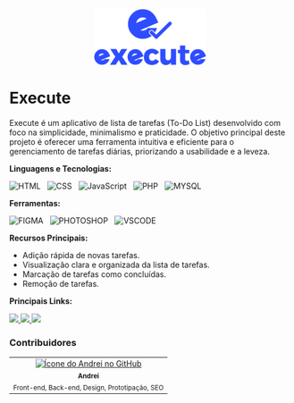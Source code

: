 <div align="center">
<img src="https://github.com/andreiolicar/Execute/blob/main/img/logo/logo%20azul.png" alt="Logo Execute" width="200px">
</div>

# Execute
Execute é um aplicativo de lista de tarefas (To-Do List) desenvolvido com foco na simplicidade, minimalismo e praticidade. O objetivo principal deste projeto é oferecer uma ferramenta intuitiva e eficiente para o gerenciamento de tarefas diárias, priorizando a usabilidade e a leveza.

**Linguagens e Tecnologias:**

![HTML](https://img.shields.io/badge/HTML-2E4DFF?style=for-the-badge&logo=html5&logoColor=white) &nbsp;
![CSS](https://img.shields.io/badge/CSS-2E4DFF?&style=for-the-badge&logo=css3&logoColor=white) &nbsp;
![JavaScript](https://img.shields.io/badge/JavaScript-2E4DFF?style=for-the-badge&logo=javascript&logoColor=white) &nbsp;
![PHP](https://img.shields.io/badge/php-2E4DFF.svg?style=for-the-badge&logo=php&logoColor=white) &nbsp;
![MYSQL](https://img.shields.io/badge/MySQL-2E4DFF?style=for-the-badge&logo=mysql&logoColor=white) &nbsp;

**Ferramentas:**

![FIGMA](https://img.shields.io/badge/Figma-2E4DFF?style=for-the-badge&logo=figma&logoColor=white) &nbsp;
![PHOTOSHOP](https://img.shields.io/badge/Adobe%20Photoshop-2E4DFF?style=for-the-badge&logo=Adobe%20Photoshop&logoColor=black) &nbsp;
![VSCODE](https://img.shields.io/badge/VSCode-2E4DFF?style=for-the-badge&logo=visual%20studio%20code&logoColor=white) &nbsp;

**Recursos Principais:**

* Adição rápida de novas tarefas.
* Visualização clara e organizada da lista de tarefas.
* Marcação de tarefas como concluídas.
* Remoção de tarefas.

**Principais Links:**

<a href="https://seulink.com" target="_blank">
  <img src="https://img.shields.io/badge/Wireframe-2E4DFF?style=for-the-badge&logoColor=white&color=2E4DFF" />
</a>

<a href="https://seulink.com" target="_blank">
  <img src="https://img.shields.io/badge/Código-2E4DFF?style=for-the-badge&logoColor=white&color=2E4DFF" />
</a>

<a href="https://seulink.com" target="_blank">
  <img src="https://img.shields.io/badge/Documentação-2E4DFF?style=for-the-badge&logoColor=white&color=2E4DFF" />
</a>

### Contribuidores 

  <table>
    <tr>
      <td align="center">
        <a href="https://github.com/andreiolicar">
          <img src="https://avatars.githubusercontent.com/u/166918480?v=4" width="100px;" alt="Ícone do Andrei no GitHub"/><br>
          <sub>
            <b>Andrei</b>
          </sub> <br>
        </a>
        <sub>
          Front-end, Back-end, Design, Prototipação, SEO
        </sub>
      </td>
